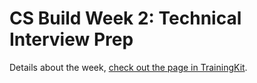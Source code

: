 # CS Build Week 2: Technical Interview Prep

Details about the week, [check out the page in
TrainingKit](https://learn.lambdaschool.com/cs/sprint/reco0t22NdXmr8VyL).
